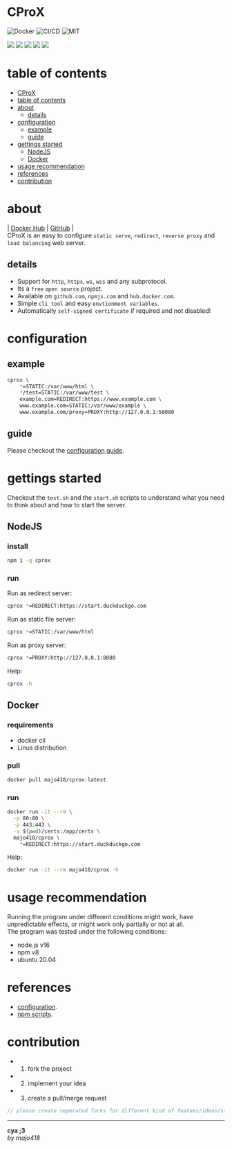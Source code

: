 # CProX
![Docker](https://img.shields.io/docker/image-size/majo418/cprox)
![CI/CD](https://github.com/majo418/cprox/workflows/Image/badge.svg)
![MIT](https://img.shields.io/badge/license-MIT-blue.svg)

![](https://img.shields.io/badge/dynamic/json?color=green&label=watchers&query=watchers&suffix=x&url=https%3A%2F%2Fapi.github.com%2Frepos%2Fmajo418%2Fcprox)
![](https://img.shields.io/badge/dynamic/json?color=yellow&label=stars&query=stargazers_count&suffix=x&url=https%3A%2F%2Fapi.github.com%2Frepos%2Fmajo418%2Fcprox)
![](https://img.shields.io/badge/dynamic/json?color=orange&label=subscribers&query=subscribers_count&suffix=x&url=https%3A%2F%2Fapi.github.com%2Frepos%2Fmajo418%2Fcprox)
![](https://img.shields.io/badge/dynamic/json?color=navy&label=forks&query=forks&suffix=x&url=https%3A%2F%2Fapi.github.com%2Frepos%2Fmajo418%2Fcprox)
![](https://img.shields.io/badge/dynamic/json?color=darkred&label=open%20issues&query=open_issues&suffix=x&url=https%3A%2F%2Fapi.github.com%2Frepos%2Fmajo418%2Fcprox)

# table of contents
- [CProX](#cprox)
- [table of contents](#table-of-contents)
- [about](#about)
  - [details](#details)
- [configuration](#configuration)
  - [example](#example)
  - [guide](#guide)
- [gettings started](#gettings-started)
  - [NodeJS](#nodejs)
  - [Docker](#docker)
- [usage recommendation](#usage-recommendation)
- [references](#references)
- [contribution](#contribution)

# about
|
[Docker Hub](https://hub.docker.com/r/majo418/cprox)
|
[GitHub](https://github.com/majo418/cprox)
|  
CProX is an easy to configure `static serve`, `redirect`, `reverse proxy` and `load balancing` web server.

## details
 - Support for `http`, `https`, `ws`, `wss` and any subprotocol.  
 - Its a `free` `open source` project.
 - Available on `github.com`, `npmjs.com` and `hub.docker.com`.
 - Simple `cli tool` and easy `envtionment variables`.
 - Automatically `self-signed certificate` if required and not disabled!

# configuration
## example
```sh
cprox \
    *=STATIC:/var/www/html \
    */test=STATIC:/var/www/test \
    example.com=REDIRECT:https://www.example.com \
    www.example.com=STATIC:/var/www/example \
    www.example.com/proxy=PROXY:http://127.0.0.1:58080
```

## guide
Please checkout the [configuration guide](https://github.com/majo418/cprox/blob/main/docs/config.md).

# gettings started
Checkout the `test.sh` and the `start.sh` scripts to understand what you need to think about and how to start the server.

## NodeJS

### install
```sh
npm i -g cprox
```

### run
Run as redirect server:
```sh
cprox *=REDIRECT:https://start.duckduckgo.com
```
Run as static file server:
```sh
cprox *=STATIC:/var/www/html
```
Run as proxy server:
```sh
cprox *=PROXY:http://127.0.0.1:8080
```
Help:
```sh
cprox -h
```

## Docker

### requirements
 - docker cli
 - Linus distribution

### pull
```sh
docker pull majo418/cprox:latest
```

### run
```sh
docker run -it --rm \
  -p 80:80 \
  -p 443:443 \
  -v $(pwd)/certs:/app/certs \
  majo418/cprox \
    *=REDIRECT:https://start.duckduckgo.com
```
Help:
```sh
docker run -it --rm majo418/cprox -h
```

# usage recommendation
Running the program under different conditions might work, have unpredictable effects, or might work only partially or not at all.  
The program was tested under the following conditions:
 - node.js v16
 - npm v8
 - ubuntu 20.04

# references
 - [configuration](https://github.com/majo418/cprox/blob/main/docs/config.md).
 - [npm scripts](https://github.com/majo418/cprox/blob/main/docs/npm.md).

# contribution
 - 1. fork the project
 - 2. implement your idea
 - 3. create a pull/merge request
```ts
// please create seperated forks for different kind of featues/ideas/structure changes/implementations
```

---
**cya ;3**  
*by majo418*



